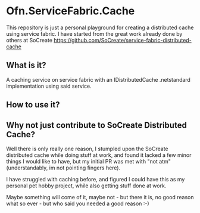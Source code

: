 # Ofn.ServiceFabric.Cache

This repository is just a personal playground for creating a distributed cache using service fabric.
I have started from the great work already done by others at SoCreate https://github.com/SoCreate/service-fabric-distributed-cache


## What is it?
A caching service on service fabric with an IDistributedCache .netstandard implementation using said service.

## How to use it?


## Why not just contribute to SoCreate Distributed Cache?

Well there is only really one reason, I stumpled upon the SoCreate distributed cache while doing stuff at work, and found it lacked a few minor things I would like to have, but my initial PR was met with "not atm" (understandably, im not pointing fingers here).

I have struggled with caching before, and figured I could have this as my personal pet hobby project, while also getting stuff done at work. 

Maybe something will come of it, maybe not - but there it is, no good reason what so ever - but who said you needed a good reason :-)